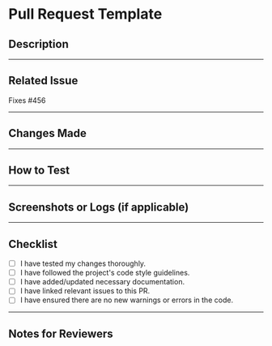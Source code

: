 # Pull Request Template

## Description
<!-- A clear and concise description of what this pull request does. Include any relevant motivation and context. -->

---

## Related Issue
<!-- If this pull request fixes an issue, add "Fixes #<issue_number>" to automatically close the issue when merged. -->
Fixes #456  

---

## Changes Made
<!-- List your changes in detail. If applicable, mention specific files or lines where changes occurred. -->

---

## How to Test
<!-- Provide step-by-step instructions on how reviewers can test your changes. -->

---

## Screenshots or Logs (if applicable)
<!-- Attach screenshots or logs to highlight the changes made, especially for UI/UX-related PRs or major changes. -->

---

## Checklist
<!-- Mark items as completed using an "x" -->
- [ ] I have tested my changes thoroughly.  
- [ ] I have followed the project's code style guidelines.  
- [ ] I have added/updated necessary documentation.  
- [ ] I have linked relevant issues to this PR.  
- [ ] I have ensured there are no new warnings or errors in the code.

---

## Notes for Reviewers
